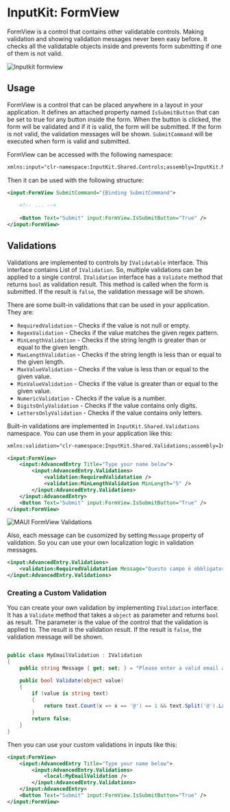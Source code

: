 # InputKit: FormView
FormView is a control that contains other validatable controls. Making validation and showing validation messages never been easy before. It checks all the validatable objects inside and prevents form submitting if one of them is not valid.

![Inputkit formview](https://camo.githubusercontent.com/e0de2b39906d37de4614fb5fd7e369d33bfb21e349d878a9daf52baee12ef827/68747470733a2f2f6d656469612e67697068792e636f6d2f6d656469612f317a6c3075374f32646f4e6f6c49586e72542f67697068792e676966)



## Usage

FormView is a control that can be placed anywhere in a layout in your application. It defines an attached property named `IsSubmitButton` that can be set to true for any button inside the form. When the button is clicked, the form will be validated and if it is valid, the form will be submitted. If the form is not valid, the validation messages will be shown. `SubmitCommand` will be executed when form is valid and submitted.

FormView can be accessed with the following namespace:
```xml
xmlns:input="clr-namespace:InputKit.Shared.Controls;assembly=InputKit.Maui"
```

Then it can be used with the following structure:

```xml
<input:FormView SubmitCommand="{Binding SubmitCommand">
    
    <!-- ... -->
    
    <Button Text="Submit" input:FormView.IsSubmitButton="True" />
</input:FormView>
```

## Validations

Validations are implemented to controls by `IValidatable` interface. This interface contains List of `IValidation`. So, multiple validations can be applied to a single control. `IValidation` interface has a `Validate` method that returns `bool` as validation result. This method is called when the form is submitted. If the result is `false`, the validation message will be shown.

There are some built-in validations that can be used in your application. They are:

  * `RequiredValidation` - Checks if the value is not null or empty.
  * `RegexValidation` - Checks if the value matches the given regex pattern.
  * `MinLengthValidation` - Checks if the string length is greater than or equal to the given length.
  * `MaxLengthValidation` - Checks if the string length is less than or equal to the given length.
  * `MaxValueValidation` - Checks if the value is less than or equal to the given value.
  * `MinValueValidation` - Checks if the value is greater than or equal to the given value.
  * `NumericValidation` - Checks if the value is a number.
  * `DigitsOnlyValidation` - Checks if the value contains only digits.
  * `LettersOnlyValidation` - Checks if the value contains only letters.

Built-in validations are implemented in `InputKit.Shared.Validations` namespace. You can use them in your application like this:

```xml
xmlns:validation="clr-namespace:InputKit.Shared.Validations;assembly=InputKit.Maui"
```

```xml
<input:FormView>
    <input:AdvancedEntry Title="Type your name below">
        <input:AdvancedEntry.Validations>
            <validation:RequiredValidatation />
            <validation:MinLengthValidation MinLength="5" />
        </input:AdvancedEntry.Validations>
    </input:AdvancedEntry>
    <Button Text="Submit" input:FormView.IsSubmitButton="True" />
</input:FormView>
```

![MAUI FormView Validations](../../images/formview-demo.gif)


Also, each message can be cusomized by setting `Message` property of validation. So you can use your own localization logic in validation messages.

```xml
<input:AdvancedEntry.Validations>
    <validation:RequiredValidatation Message="Questo campo è obbligatorio" />
</input:AdvancedEntry.Validations>
```


### Creating a Custom Validation

You can create your own validation by implementing `IValidation` interface. It has a `Validate` method that takes a `object` as parameter and returns `bool` as result. The parameter is the value of the control that the validation is applied to. The result is the validation result. If the result is `false`, the validation message will be shown.

```csharp

public class MyEmailValidation : IValidation
{
    public string Message { get; set; } = "Please enter a valid email address.";

    public bool Validate(object value)
    {
        if (value is string text)
        {
            return text.Count(x => x == '@') == 1 && text.Split('@').Last().Length >= 2;
        }
        return false;
    }
}
```

Then you can use your custom validations in inputs like this:

```xml
<input:FormView>
    <input:AdvancedEntry Title="Type your name below">
        <input:AdvancedEntry.Validations>
            <local:MyEmailValidation />
        </input:AdvancedEntry.Validations>
    </input:AdvancedEntry>
    <Button Text="Submit" input:FormView.IsSubmitButton="True" />
</input:FormView>
```
